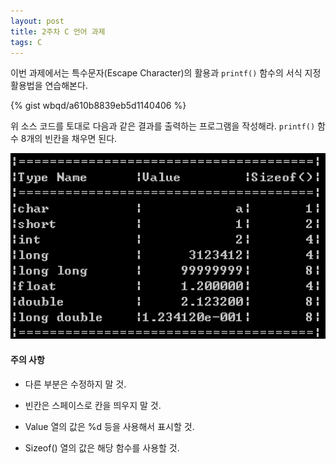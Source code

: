 ```yaml
---
layout: post
title: 2주차 C 언어 과제
tags: C
---
```


이번 과제에서는 특수문자(Escape Character)의 활용과 ```printf()``` 함수의 서식 지정 활용법을 연습해본다.

{% gist wbqd/a610b8839eb5d1140406 %}

위 소스 코드를 토대로 다음과 같은 결과를 출력하는 프로그램을 작성해라. ```printf()``` 함수 8개의 빈칸을 채우면 된다.

![Alt text](/images/assignment-2-result.png)

#### 주의 사항

- 다른 부분은 수정하지 말 것.

- 빈칸은 스페이스로 칸을 띄우지 말 것.

- Value 열의 값은 %d 등을 사용해서 표시할 것.

- Sizeof() 열의 값은 해당 함수를 사용할 것.